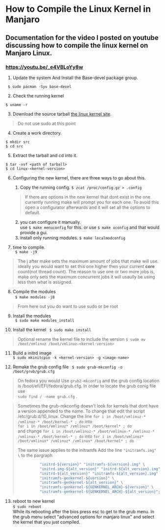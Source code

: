 # How to Compile the Linux Kernel in Manjaro
## Documentation for the video I posted on youtube discussing how to compile the linux kernel on Manjaro Linux.
### https://youtu.be/_e4VBLoYy8w
1. Update the system And Install the Base-devel package group.

``` $ sudo pacman -Syu base-devel```

2. Check the running kernel

``` $ uname -r ```

3. Download the source tarball [the linux kernel site](https://www.kernel.org).

> Do not use sudo at this point
4. Create a work directory.
```
$ mkdir src
$ cd src 
```
5. Extract the tarball and cd into it.
```
$ tar -xvf <path of tarball>
$ cd linux-<kernel-version>
```
6. Configuring the new kernel, there are three ways to go about this.
    1. Copy the running config. 
    ``` $ zcat /proc/config.gz > .config ```
    > If there are options in the new kernel that dont exist in the one currently running make will prompt you for each one. To avoid this open a configurator      afterwards and it will set all the options to default.  
    2. you can configure it manually.   
    use ``` $ make menuconfig ``` for this.
    or use ``` $ make xconfig ``` and that would provide a gui.  
    3. install only running modules.
    ``` $ make localmodconfig ```
    
7. time to compile.  
``` $ make -j9```
> The j after make sets the maximum amount of jobs that make will use. ideally you would want to set this one higher then your current **core** count(not thread count). The reason to use one or two more jobs is, make only sets the maximum concurrent jobs it will usaully be using less then what is assigned.

8. Compile the modules  
``` $ make modules -j8```


> From here out you do want to use sudo or be root 
9. Install the modules  
``` $ sudo make modules_install```  

10. Install the kernel
``` $ sudo make install```
> Optional rename the kernel file to include the version ```$ sudo mv /boot/vmlinuz /boot/vmlinuz-<kernel-version>``` 
11. Build a initrd image  
``` $ sudo mkinitcpio -k <kernel-version> -g <image-name> ```

12. Remake the grub config file
``` $ sudo grub-mkconfig -o /boot/grub/grub.cfg```
> On fedora you would Use ```grub2-mkconfig``` and the grub config location is /boot/efi/EFI/fedora/grub.cfg. In order to locate the grub conig file use  
> ```sudo find / -name grub.cfg``` .

> Sometimes the grub-mkconfig doesn't look for kernels that dont have a version appended to the name. To change that edit the script /etc/grub.d/10_linux. 
> Change the line
> ``` for i in /boot/vmlinuz-* /vmlinuz-* /boot/kernel-* ; do ``` into  
> ``` for i in /boot/vmlinuz* /vmlinuz* /boot/kernel* ; do ```  
> and change
> ``` for i in /boot/vmlinuz-* /boot/vmlinux-* /vmlinuz-* /vmlinux-* /boot/kernel-* ; do ``` into  ``` for i in /boot/vmlinuz* /boot/vmlinux* /vmlinuz* /vmlinux* /boot/kernel* ; do ``` 
> 
> The same issue applies to the initramfs Add the line ``` "initramfs.img" \ ```
> to the pargraph
> ``` for i in "initrd.img-${version}" "initrd-${version}.img" "initrd-${version}.gz" \
>           "initrd-${version}" "initramfs-${version}.img" \
>           "initrd.img-${alt_version}" "initrd-${alt_version}.img" \
>           "initrd-${alt_version}" "initramfs-${alt_version}.img" \
>           "initramfs-genkernel-${version}" \
>           "initramfs-genkernel-${alt_version}" \
>           "initramfs-genkernel-${GENKERNEL_ARCH}-${version}" \
>           "initramfs-genkernel-${GENKERNEL_ARCH}-${alt_version}"; do
> ```

13. reboot to new kernel  
``` $ sudo reboot ```  
While its rebooting after the bios press esc to get to the grub menu. In the grub menu select "advanced options for manjaro linux" and select the kernel that you just compiled.
 

